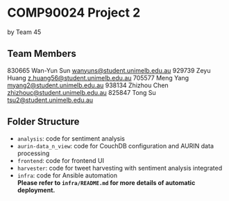 # COMP90024 Project 2

by Team 45

## Team Members
830665 Wan-Yun Sun wanyuns@student.unimelb.edu.au 
929739 Zeyu Huang z.huang56@student.unimelb.edu.au
705577 Meng Yang myang2@student.unimelb.edu.au
938134 Zhizhou Chen zhizhouc@student.unimelb.edu.au
825847 Tong Su tsu2@student.unimelb.edu.au 


## Folder Structure

- `analysis`: code for sentiment analysis
- `aurin-data_n_view`: code for CouchDB configuration and AURIN data processing
- `frontend`: code for frontend UI
- `harvester`: code for tweet harvesting with sentiment analysis integrated
- `infra`: code for Ansible automation  
  **Please refer to `infra/README.md` for more details of automatic deployment.** 